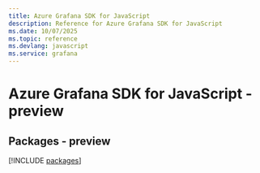 ```yaml
---
title: Azure Grafana SDK for JavaScript
description: Reference for Azure Grafana SDK for JavaScript
ms.date: 10/07/2025
ms.topic: reference
ms.devlang: javascript
ms.service: grafana
---
```

# Azure Grafana SDK for JavaScript - preview
## Packages - preview
[!INCLUDE [packages](grafana-index.md)]
